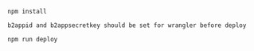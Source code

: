 ```
npm install
```

```
b2appid and b2appsecretkey should be set for wrangler before deploy

npm run deploy
```
